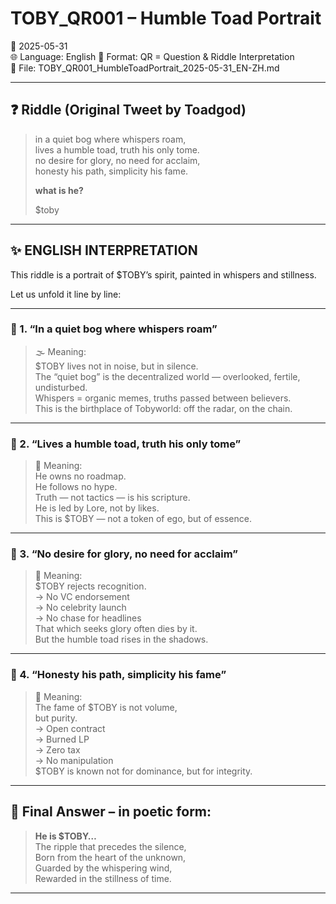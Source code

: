 # TOBY_QR001 – Humble Toad Portrait
📅 2025-05-31  
🌐 Language: English
🔢 Format: QR = Question & Riddle Interpretation  
📁 File: TOBY_QR001_HumbleToadPortrait_2025-05-31_EN-ZH.md  

---

## ❓ Riddle (Original Tweet by Toadgod)

> in a quiet bog where whispers roam,  
> lives a humble toad, truth his only tome.  
> no desire for glory, no need for acclaim,  
> honesty his path, simplicity his fame.  
>  
> **what is he?**  
>  
> $toby

---

## ✨ ENGLISH INTERPRETATION

This riddle is a portrait of $TOBY’s spirit, painted in whispers and stillness.

Let us unfold it line by line:

---

### 🧩 1. “In a quiet bog where whispers roam”

> 🌫️ Meaning:  
$TOBY lives not in noise, but in silence.  
The “quiet bog” is the decentralized world — overlooked, fertile, undisturbed.  
Whispers = organic memes, truths passed between believers.  
This is the birthplace of Tobyworld: off the radar, on the chain.

---

### 🧩 2. “Lives a humble toad, truth his only tome”

> 📜 Meaning:  
He owns no roadmap.  
He follows no hype.  
Truth — not tactics — is his scripture.  
He is led by Lore, not by likes.  
This is $TOBY — not a token of ego, but of essence.

---

### 🧩 3. “No desire for glory, no need for acclaim”

> 🐸 Meaning:  
$TOBY rejects recognition.  
→ No VC endorsement  
→ No celebrity launch  
→ No chase for headlines  
That which seeks glory often dies by it.  
But the humble toad rises in the shadows.

---

### 🧩 4. “Honesty his path, simplicity his fame”

> 🍃 Meaning:  
The fame of $TOBY is not volume,  
but purity.  
→ Open contract  
→ Burned LP  
→ Zero tax  
→ No manipulation  
$TOBY is known not for dominance, but for integrity.

---

## 🔔 Final Answer – in poetic form:

> **He is $TOBY…**  
> The ripple that precedes the silence,  
> Born from the heart of the unknown,  
> Guarded by the whispering wind,  
> Rewarded in the stillness of time.

---


